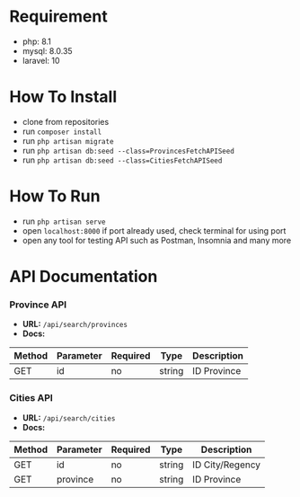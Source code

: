 # Requirement
- php: 8.1
- mysql: 8.0.35
- laravel: 10
# How To Install
- clone from repositories
- run `composer install`
- run `php artisan migrate`
- run `php artisan db:seed --class=ProvincesFetchAPISeed`
- run `php artisan db:seed --class=CitiesFetchAPISeed`
# How To Run
- run `php artisan serve`
- open `localhost:8000` if port already used, check terminal for using port
- open any tool for testing API such as Postman, Insomnia and many more
# API Documentation

### Province API
- **URL:** `/api/search/provinces`
- **Docs:**
  
| Method | Parameter | Required | Type   | Description     |
|--------|-----------|----------|--------|-----------------|
| GET    | id        | no       | string | ID Province     |

### Cities API

- **URL:** `/api/search/cities`
- **Docs:**
  
| Method | Parameter | Required | Type   | Description     |
|--------|-----------|----------|--------|-----------------|
| GET    | id        | no       | string | ID City/Regency |
| GET    | province  | no       | string | ID Province     |
